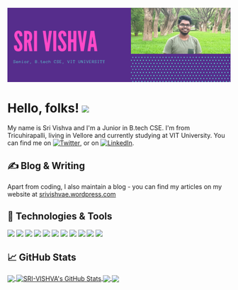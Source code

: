
[![Header](https://github.com/SRI-VISHVA/SRI-VISHVA/blob/main/SRI%20VISHVA'S.png "Header")](https://srivishvae.wordpress.com/)

# Hello, folks! <img src="https://raw.githubusercontent.com/MartinHeinz/MartinHeinz/master/wave.gif" width="30px">

My name is Sri Vishva and I'm a Junior in B.tech CSE. I'm from Tricuhirapalli, living in Vellore and currently studying at VIT University. You can find me on [![Twitter][1.2]][1],  or on [![LinkedIn][3.2]][3].

## &#x270d; Blog & Writing

Apart from coding, I also maintain a blog - you can find my articles on my website at [srivishvae.wordpress.com](https://srivishvae.wordpress.com/)

## 🔧 Technologies & Tools
![](https://img.shields.io/badge/OS-Windows-informational?style=flat&logo=windows&logoColor=white&color=2bbc8a)
![](https://img.shields.io/badge/Editor-Pycharm-informational?style=flat&logo=pycharm&logoColor=white&color=2bbc8a)
![](https://img.shields.io/badge/Code-Python-informational?style=flat&logo=python&logoColor=white&color=2bbc8a)
![](https://img.shields.io/badge/Code-JavaScript-informational?style=flat&logo=javascript&logoColor=white&color=2bbc8a)
![](https://img.shields.io/badge/Code-Java-informational?style=flat&logo=java&logoColor=white&color=2bbc8a)
![](https://img.shields.io/badge/Shell-CMD-informational?style=flat&logo=powershell&logoColor=white&color=2bbc8a)
![](https://img.shields.io/badge/Tools-PostgreSQL-informational?style=flat&logo=postgresql&logoColor=white&color=2bbc8a)
![](https://img.shields.io/badge/Tools-Docker-informational?style=flat&logo=docker&logoColor=white&color=2bbc8a)
![](https://img.shields.io/badge/Tools-Kubernetes-informational?style=flat&logo=kubernetes&logoColor=white&color=2bbc8a)
![](https://img.shields.io/badge/Tools-Red_Hat_OpenShift-informational?style=flat&logo=red-hat-open-shift&logoColor=white&color=2bbc8a)
![](https://img.shields.io/badge/Cloud-Digital_Ocean-informational?style=flat&logo=digitalocean&logoColor=white&color=2bbc8a)

## &#x1f4c8; GitHub Stats

<a href="https://github.com/SRI-VISHVA/SRI-VISHVA">
  <img align="center" src="https://github-readme-stats.vercel.app/api/top-langs/?username=SRI-VISHVA&hide=java,html,tex&title_color=ffffff&text_color=c9cacc&icon_color=2bbc8a&bg_color=1d1f21&langs_count=3" />
</a>
<a href="https://github.com/SRI-VISHVA/SRI-VISHVA">
  <img align="center" src="https://github-readme-stats.vercel.app/api?username=SRI-VISHVA&show_icons=true&line_height=27&count_private=true&title_color=ffffff&text_color=c9cacc&icon_color=2bbc8a&bg_color=1d1f21" alt="SRI-VISHVA's GitHub Stats" />
</a>

<a href="https://github.com/SRI-VISHVA/Smart_Irrigation_IOT">
  <img align="center" src="https://github-readme-stats.vercel.app/api/pin/?username=SRI-VISHVA&repo=Smart_Irrigation_IOT&title_color=ffffff&text_color=c9cacc&icon_color=2bbc8a&bg_color=1d1f21" />
</a>


<a href="https://github.com/SRI-VISHVA/HealthX">
  <img align="center" src="https://github-readme-stats.vercel.app/api/pin/?username=SRI-VISHVA&repo=HealthX&title_color=ffffff&text_color=c9cacc&icon_color=2bbc8a&bg_color=1d1f21" />
</a>
<!--<a href="https://github.com/SRI-VISHVA/ISAA_MY_PHISHER">
  <img align="center" src="https://github-readme-stats.vercel.app/api/pin/?username=SRI-VISHVA&repo=ISAA_MY_PHISHER&title_color=ffffff&text_color=c9cacc&icon_color=2bbc8a&bg_color=1d1f21" />
</a>-->

<!-- links to social media icons -->

<!-- icons with padding -->

[1.1]: http://i.imgur.com/tXSoThF.png (twitter icon with padding)
[2.1]: http://i.imgur.com/0o48UoR.png (github icon with padding)

<!-- icons without padding -->

[1.2]: http://i.imgur.com/wWzX9uB.png (twitter icon without padding)
[2.2]: http://i.imgur.com/9I6NRUm.png (github icon without padding)
[3.2]: https://raw.githubusercontent.com/MartinHeinz/MartinHeinz/master/linkedin-3-16.png (LinkedIn icon without padding)


<!-- links to your social media accounts -->

[1]: https://twitter.com/vishva_e
[2]: https://github.com/SRI-VISHVA
[3]: https://www.linkedin.com/in/sri-vishva-elango-5b56b2178/


<!-- Resources -->
<!-- Icons: https://simpleicons.org/ -->
<!-- GitHub Stats: https://github.com/anuraghazra/github-readme-stats -->
<!-- Emojis: https://emojipedia.org/emoji/ -->
<!-- HTML Emojis: https://www.fileformat.info/index.htm -->
<!-- Shields: https://shields.io/ -->
<!-- Awesome GitHub Profile README: https://github.com/abhisheknaiidu/awesome-github-profile-readme -->
